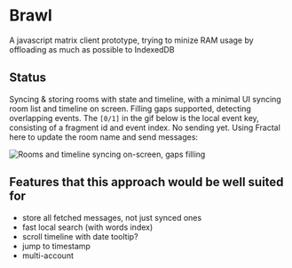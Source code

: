 # Brawl
A javascript matrix client prototype, trying to minize RAM usage by offloading as much as possible to IndexedDB

## Status

Syncing & storing rooms with state and timeline, with a minimal UI syncing room list and timeline on screen. Filling gaps supported, detecting overlapping events. The `[0/1]` in the gif below is the local event key, consisting of a fragment id and event index. No sending yet. Using Fractal here to update the room name and send messages:

![Rooms and timeline syncing on-screen, gaps filling](https://bwindels.github.io/brawl-chat/images/morpheus-gaps.gif)

## Features that this approach would be well suited for

 - store all fetched messages, not just synced ones
 - fast local search (with words index)
 - scroll timeline with date tooltip?
 - jump to timestamp
 - multi-account
